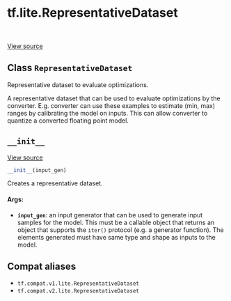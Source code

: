 <div itemscope itemtype="http://developers.google.com/ReferenceObject">
<meta itemprop="name" content="tf.lite.RepresentativeDataset" />
<meta itemprop="path" content="Stable" />
<meta itemprop="property" content="__init__"/>
</div>

# tf.lite.RepresentativeDataset

<!-- Insert buttons and diff -->

<table class="tfo-notebook-buttons tfo-api" align="left">
</table>

<a target="_blank" href="/code/stable/tensorflow/lite/python/lite.py">View source</a>



## Class `RepresentativeDataset`

Representative dataset to evaluate optimizations.



<!-- Placeholder for "Used in" -->

A representative dataset that can be used to evaluate optimizations by the
converter. E.g. converter can use these examples to estimate (min, max) ranges
by calibrating the model on inputs. This can allow converter to quantize a
converted floating point model.

<h2 id="__init__"><code>__init__</code></h2>

<a target="_blank" href="/code/stable/tensorflow/lite/python/lite.py">View source</a>

``` python
__init__(input_gen)
```

Creates a representative dataset.


#### Args:


* <b>`input_gen`</b>: an input generator that can be used to generate input samples
  for the model. This must be a callable object that returns an object
  that supports the `iter()` protocol (e.g. a generator function). The
  elements generated must have same type and shape as inputs to the model.





## Compat aliases

* `tf.compat.v1.lite.RepresentativeDataset`
* `tf.compat.v2.lite.RepresentativeDataset`

